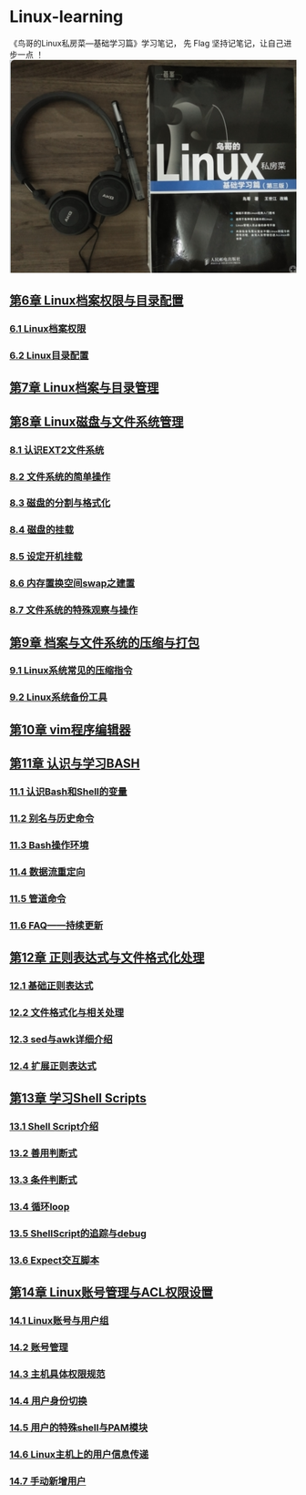 
# Linux-learning
《鸟哥的Linux私房菜—基础学习篇》学习笔记， 先 Flag 坚持记笔记，让自己进步一点 ！ 
![book](https://github.com/Letitmiss/Linux-learning/blob/master/image/learn_linux.png)
## [第6章 Linux档案权限与目录配置](https://github.com/Letitmiss/Linux-learning/blob/master/blog/6.1filePermission.md)
### [6.1 Linux档案权限](https://github.com/Letitmiss/Linux-learning/blob/master/blog/6.1filePermission.md)
### [6.2 Linux目录配置](https://github.com/Letitmiss/Linux-learning/blob/master/blog/6.2filePermission.md)
## [第7章 Linux档案与目录管理](https://github.com/Letitmiss/Linux-learning/blob/master/blog/7.1filedir.md)
## [第8章 Linux磁盘与文件系统管理](https://github.com/Letitmiss/Linux-learning/blob/master/blog/8.1disk_fileSystem.md)
### [8.1 认识EXT2文件系统](https://github.com/Letitmiss/Linux-learning/blob/master/blog/8.1disk_fileSystem.md)
### [8.2 文件系统的简单操作](https://github.com/Letitmiss/Linux-learning/blob/master/blog/8.2disk_fileSystem.md)
### [8.3 磁盘的分割与格式化](https://github.com/Letitmiss/Linux-learning/blob/master/blog/8.3disk_fileSystem.md)
### [8.4 磁盘的挂载](https://github.com/Letitmiss/Linux-learning/blob/master/blog/8.4disk_fileSystem.md)
### [8.5 设定开机挂载 ](https://github.com/Letitmiss/Linux-learning/blob/master/blog/8.5disk_fileSystem.md)
### [8.6 内存置换空间swap之建置](https://github.com/Letitmiss/Linux-learning/blob/master/blog/8.6disk_fileSystem.md)
### [8.7 文件系统的特殊观察与操作](https://github.com/Letitmiss/Linux-learning/blob/master/blog/8.7disk_fileSystem.md)
## [第9章 档案与文件系统的压缩与打包](https://github.com/Letitmiss/Linux-learning/blob/master/blog/9.1package.md)
### [9.1 Linux系统常见的压缩指令](https://github.com/Letitmiss/Linux-learning/blob/master/blog/9.1package.md)
### [9.2 Linux系统备份工具](https://github.com/Letitmiss/Linux-learning/blob/master/blog/9.2package.md)

## [第10章 vim程序编辑器](https://github.com/Letitmiss/Linux-learning/blob/master/blog/10.vim.md)
## [第11章 认识与学习BASH](https://github.com/Letitmiss/Linux-learning/blob/master/blog/11.1bash.md)
### [11.1 认识Bash和Shell的变量](https://github.com/Letitmiss/Linux-learning/blob/master/blog/11.1bash.md)
### [11.2 别名与历史命令](https://github.com/Letitmiss/Linux-learning/blob/master/blog/11.2bash.md)
### [11.3 Bash操作环境](https://github.com/Letitmiss/Linux-learning/blob/master/blog/11.3bash.md)
### [11.4 数据流重定向](https://github.com/Letitmiss/Linux-learning/blob/master/blog/11.4bash.md)
### [11.5 管道命令](https://github.com/Letitmiss/Linux-learning/blob/master/blog/11.5bash.md)
### [11.6 FAQ——持续更新](https://github.com/Letitmiss/Linux-learning/blob/master/blog/11.6bash.md)
## [第12章 正则表达式与文件格式化处理](https://github.com/Letitmiss/Linux-learning/blob/master/blog/12.1regular.md)
### [12.1 基础正则表达式](https://github.com/Letitmiss/Linux-learning/blob/master/blog/12.1regular.md)
### [12.2 文件格式化与相关处理](https://github.com/Letitmiss/Linux-learning/blob/master/blog/12.2regular.md)
### [12.3 sed与awk详细介绍](https://github.com/Letitmiss/Linux-learning/blob/master/blog/12.3regular.md)
### [12.4 扩展正则表达式](https://github.com/Letitmiss/Linux-learning/blob/master/blog/12.4regular.md)
## [第13章 学习Shell Scripts](https://github.com/Letitmiss/Linux-learning/blob/master/blog/13.1shellscript.md)
### [13.1 Shell Script介绍 ](https://github.com/Letitmiss/Linux-learning/blob/master/blog/13.1shellscript.md)
### [13.2 善用判断式 ](https://github.com/Letitmiss/Linux-learning/blob/master/blog/13.2shellscript.md)
### [13.3 条件判断式 ](https://github.com/Letitmiss/Linux-learning/blob/master/blog/13.3shellscript.md)
### [13.4 循环loop ](https://github.com/Letitmiss/Linux-learning/blob/master/blog/13.4shellscript.md)
### [13.5 ShellScript的追踪与debug](https://github.com/Letitmiss/Linux-learning/blob/master/blog/13.5shellscript.md)
### [13.6 Expect交互脚本](https://github.com/Letitmiss/Linux-learning/blob/master/blog/13.6shellscript.md)
## [第14章 Linux账号管理与ACL权限设置](https://github.com/Letitmiss/Linux-learning/blob/master/blog/14.1accountandACL.md)
### [14.1 Linux账号与用户组](https://github.com/Letitmiss/Linux-learning/blob/master/blog/14.1accountandACL.md)
### [14.2 账号管理](https://github.com/Letitmiss/Linux-learning/blob/master/blog/14.2accountandACL.md)
### [14.3 主机具体权限规范](https://github.com/Letitmiss/Linux-learning/blob/master/blog/14.3accountandACL.md)
### [14.4 用户身份切换](https://github.com/Letitmiss/Linux-learning/blob/master/blog/14.4accountandACL.md)
### [14.5 用户的特殊shell与PAM模块](https://github.com/Letitmiss/Linux-learning/blob/master/blog/14.5accountandACL.md)
### [14.6 Linux主机上的用户信息传递](https://github.com/Letitmiss/Linux-learning/blob/master/blog/14.6accountandACL.md)
### [14.7 手动新增用户](https://github.com/Letitmiss/Linux-learning/blob/master/blog/14.7accountandACL.md)
